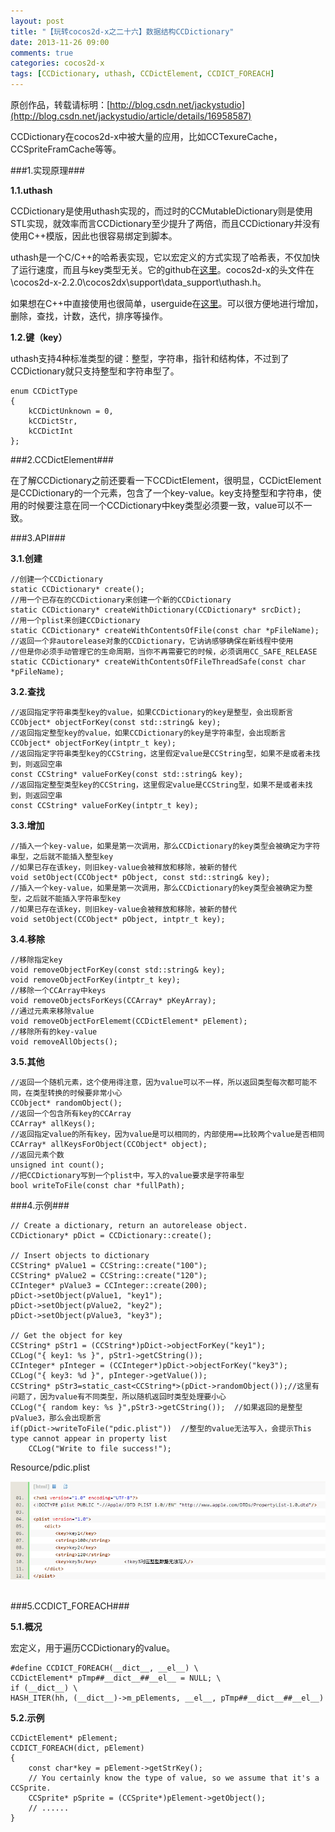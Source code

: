 ```yaml
---
layout: post
title: "【玩转cocos2d-x之二十六】数据结构CCDictionary"
date: 2013-11-26 09:00
comments: true
categories: cocos2d-x
tags: [CCDictionary, uthash, CCDictElement, CCDICT_FOREACH]
---
```

原创作品，转载请标明：[http://blog.csdn.net/jackystudio](http://blog.csdn.net/jackystudio/article/details/16958587)

CCDictionary在cocos2d-x中被大量的应用，比如CCTexureCache，CCSpriteFramCache等等。

###1.实现原理###

**1.1.uthash**

CCDictionary是使用uthash实现的，而过时的CCMutableDictionary则是使用STL实现，就效率而言CCDictionary至少提升了两倍，而且CCDictionary并没有使用C++模版，因此也很容易绑定到脚本。

uthash是一个C/C++的哈希表实现，它以宏定义的方式实现了哈希表，不仅加快了运行速度，而且与key类型无关。它的github在[这里](https://github.com/troydhanson/uthash)。cocos2d-x的头文件在\cocos2d-x-2.2.0\cocos2dx\support\data_support\uthash.h。

<!-- more -->

如果想在C++中直接使用也很简单，userguide在[这里](http://troydhanson.github.io/uthash/userguide.html)。可以很方便地进行增加，删除，查找，计数，迭代，排序等操作。

**1.2.键（key）**

uthash支持4种标准类型的键：整型，字符串，指针和结构体，不过到了CCDictionary就只支持整型和字符串型了。

	enum CCDictType  
	{  
    	kCCDictUnknown = 0,  
    	kCCDictStr,  
    	kCCDictInt  
	};  

###2.CCDictElement###

在了解CCDictionary之前还要看一下CCDictElement，很明显，CCDictElement是CCDictionary的一个元素，包含了一个key-value。key支持整型和字符串，使用的时候要注意在同一个CCDictionary中key类型必须要一致，value可以不一致。

###3.API###

**3.1.创建**

    //创建一个CCDictionary  
    static CCDictionary* create();  
    //用一个已存在的CCDictionary来创建一个新的CCDictionary  
    static CCDictionary* createWithDictionary(CCDictionary* srcDict);  
    //用一个plist来创建CCDictionary  
    static CCDictionary* createWithContentsOfFile(const char *pFileName);  
    //返回一个非autorelease对象的CCDictionary，它讷讷感够确保在新线程中使用  
    //但是你必须手动管理它的生命周期，当你不再需要它的时候，必须调用CC_SAFE_RELEASE  
    static CCDictionary* createWithContentsOfFileThreadSafe(const char *pFileName); 
 
**3.2.查找**

    //返回指定字符串类型key的value，如果CCDictionary的key是整型，会出现断言  
    CCObject* objectForKey(const std::string& key);  
    //返回指定整型key的value，如果CCDictionary的key是字符串型，会出现断言  
    CCObject* objectForKey(intptr_t key);  
    //返回指定字符串类型key的CCString，这里假定value是CCString型，如果不是或者未找到，则返回空串  
    const CCString* valueForKey(const std::string& key);  
    //返回指定整型类型key的CCString，这里假定value是CCString型，如果不是或者未找到，则返回空串  
    const CCString* valueForKey(intptr_t key);  

**3.3.增加**

    //插入一个key-value，如果是第一次调用，那么CCDictionary的key类型会被确定为字符串型，之后就不能插入整型key  
    //如果已存在该key，则旧key-value会被释放和移除，被新的替代  
    void setObject(CCObject* pObject, const std::string& key);  
    //插入一个key-value，如果是第一次调用，那么CCDictionary的key类型会被确定为整型，之后就不能插入字符串型key  
    //如果已存在该key，则旧key-value会被释放和移除，被新的替代  
    void setObject(CCObject* pObject, intptr_t key);  

**3.4.移除**

    //移除指定key  
    void removeObjectForKey(const std::string& key);  
    void removeObjectForKey(intptr_t key);  
    //移除一个CCArray中keys  
    void removeObjectsForKeys(CCArray* pKeyArray);  
    //通过元素来移除value  
    void removeObjectForElememt(CCDictElement* pElement);  
    //移除所有的key-value  
    void removeAllObjects();
  
**3.5.其他**

    //返回一个随机元素，这个使用得注意，因为value可以不一样，所以返回类型每次都可能不同，在类型转换的时候要非常小心  
    CCObject* randomObject();  
    //返回一个包含所有key的CCArray  
    CCArray* allKeys();  
    //返回指定value的所有key，因为value是可以相同的，内部使用==比较两个value是否相同   
    CCArray* allKeysForObject(CCObject* object);  
    //返回元素个数  
    unsigned int count();  
    //把CCDictionary写到一个plist中，写入的value要求是字符串型  
    bool writeToFile(const char *fullPath);  

###4.示例###

    // Create a dictionary, return an autorelease object.  
    CCDictionary* pDict = CCDictionary::create();  
      
    // Insert objects to dictionary  
    CCString* pValue1 = CCString::create("100");  
    CCString* pValue2 = CCString::create("120");  
    CCInteger* pValue3 = CCInteger::create(200);  
    pDict->setObject(pValue1, "key1");  
    pDict->setObject(pValue2, "key2");  
    pDict->setObject(pValue3, "key3");  
      
    // Get the object for key  
    CCString* pStr1 = (CCString*)pDict->objectForKey("key1");  
    CCLog("{ key1: %s }", pStr1->getCString());  
    CCInteger* pInteger = (CCInteger*)pDict->objectForKey("key3");  
    CCLog("{ key3: %d }", pInteger->getValue());  
    CCString* pStr3=static_cast<CCString*>(pDict->randomObject());//这里有问题了，因为value有不同类型，所以随机返回时类型处理要小心  
    CCLog("{ random key: %s }",pStr3->getCString());  //如果返回的是整型pValue3，那么会出现断言  
    if(pDict->writeToFile("pdic.plist"))  //整型的value无法写入，会提示This type cannot appear in property list  
    	CCLog("Write to file success!");  

Resource/pdic.plist

<div align="center"><img src="/images/Blog/Play_cocos2dx_26/1.jpg" alt="" border="0" title="pdic.plist" /><br></br></div> 

###5.CCDICT_FOREACH###

**5.1.概况**

宏定义，用于遍历CCDictionary的value。
 
	#define CCDICT_FOREACH(__dict__, __el__) \  
    CCDictElement* pTmp##__dict__##__el__ = NULL; \  
    if (__dict__) \  
    HASH_ITER(hh, (__dict__)->m_pElements, __el__, pTmp##__dict__##__el__)  

**5.2.示例**

    CCDictElement* pElement;  
    CCDICT_FOREACH(dict, pElement)  
    {  
    	const char*key = pElement->getStrKey();  
    	// You certainly know the type of value, so we assume that it's a CCSprite.  
    	CCSprite* pSprite = (CCSprite*)pElement->getObject();  
    	// ......  
    }  